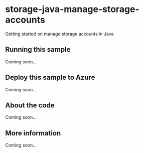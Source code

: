 # storage-java-manage-storage-accounts
Getting started on manage storage accounts in Java
## Running this sample
Coming soon...
## Deploy this sample to Azure
Coming soon...
## About the code
Coming soon...
## More information
Coming soon...